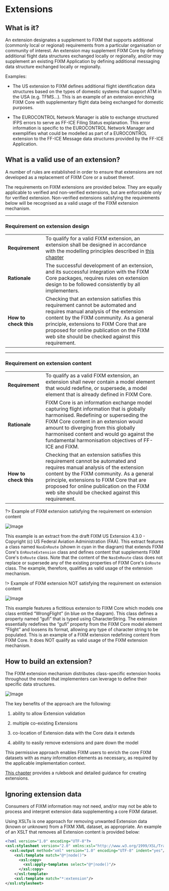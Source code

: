 # Extensions

## What is it?

An extension designates a supplement to FIXM that supports additional
(commonly local or regional) requirements from a particular organisation
or community of interest. An extension may supplement FIXM Core by
defining additional flight data structures exchanged locally or
regionally, and/or may supplement an existing FIXM Application by
defining additional messaging data structure exchanged locally or
regionally.

Examples:

- The US extension to FIXM defines additional flight identification data structures based on the types of domestic systems that support ATM in the USA (e.g. TFMS...). This is an example of an extension enriching FIXM Core with supplementary flight data being exchanged for domestic purposes.

- The EUROCONTROL Network Manager is able to exchange structured IFPS errors to serve as FF-ICE Filing Status explanation. This error information is specific to the EUROCONTROL Network Manager and exemplifies what could be modelled as part of a EUROCONTROL extension to the FF-ICE Message data structures provided by the FF-ICE Application.

## What is a valid use of an extension?

A number of rules are established in order to ensure that extensions are
not developed as a replacement of FIXM Core or a subset thereof.

The requirements on FIXM extensions are provided below. They are equally
applicable to verified and non-verified extensions, but are enforceable
only for verified extension. Non-verified extensions satisfying the
requirements below will be recognised as a valid usage of the FIXM
extension mechanism.

-----

### Requirement on extension design

| | | |
|-|-|-|
| **Requirement**       | To qualify for a valid FIXM extension, an extension shall be designed in accordance with the modelling principles described in [this chapter](how-to-create-fixm-extension/initial-download-and-setup.md)|
| **Rationale**         | The successful development of an extension, and its successful integration with the FIXM Core packages, requires rules on extension design to be followed consistently by all implementers.|
| **How to check this** | Checking that an extension satisfies this requirement cannot be automated and requires manual analysis of the extension content by the FIXM community. As a general principle, extensions to FIXM Core that are proposed for online publication on the FIXM web site should be checked against this requirement. |


-----

### Requirement on extension content

| | | |
|-|-|-|
| **Requirement**       | To qualify as a valid FIXM extension, an extension shall never contain a model element that would redefine, or supersede, a model element that is already defined in FIXM Core.|
| **Rationale**         | FIXM Core is an information exchange model capturing flight information that is globally harmonised. Redefining or superseding the FIXM Core content in an extension would amount to diverging from this globally harmonised content and would go against the fundamental harmonisation objectives of FF-ICE and FIXM. |
| **How to check this** | Checking that an extension satisfies this requirement cannot be automated and requires manual analysis of the extension content by the FIXM community. As a general principle, extensions to FIXM Core that are proposed for online publication on the FIXM web site should be checked against this requirement.       |

?> Example of FIXM extension satisfying the requirement on extension
content

![Image](.//media/fixm-US-extension.png "Example of FIXM extension satisfying the requirement on extension content")

This example is an extract from the draft FIXM US Extension 4.3.0 - Copyright (c) US Federal Aviation Administration (FAA). This extract features a class named `NasEnRoute` (shown in cyan in the diagram) that extends FIXM Core's `EnRouteExtension` class and defines content that supplements FIXM Core's `EnRoute` class. Note that the content of the `NasEnRoute` class does not replace or supersede any of the existing properties of FIXM Core's `EnRoute` class. The example, therefore, qualifies as valid usage of the extension mechanism.  

!> Example of FIXM extension NOT satisfying the requirement on extension
content

![Image](.//media/general-guidance-extensions-02.png "Example of FIXM extension NOT satisfying the requirement on extension content")

This example features a fictitious extension to FIXM Core which models
one class entitled “WrongFlight” (in blue on the diagram). This class
defines a property named “gufi” that is typed using CharacterString. The
extension essentially redefines the “gufi” property from the FIXM Core
model element “Flight” and loosens its format, allowing any type of
character string to be populated. This is an example of a FIXM extension
redefining content from FIXM Core. It does NOT qualify as valid usage of
the FIXM extension mechanism.

## How to build an extension?

The FIXM extension mechanism distributes class-specific extension hooks
throughout the model that implementers can leverage to define their
specific data structures.

![Image](.//media/general-guidance-extensions-03.png)

The key benefits of the approach are the following:

1. ability to allow Extension validation

2. multiple co-existing Extensions

3. co-location of Extension data with the Core data it extends

4. ability to easily remove extensions and pare down the model

This permissive approach enables FIXM users to enrich the core FIXM
datasets with as many information elements as necessary, as required by
the applicable implementation context.

[This chapter](how-to-create-fixm-extension/initial-download-and-setup.md) provides a rulebook and detailed guidance for creating
extensions.

## Ignoring extension data

Consumers of FIXM information may not need, and/or may not be able to
process and interpret extension data supplementing a core FIXM dataset.

Using XSLTs is one approach for removing unwanted Extension data (known
or unknown) from a FIXM XML dataset, as appropriate. An example of an
XSLT that removes all Extension content is provided below:

```xml
<?xml version="1.0" encoding="UTF-8"?>
<xsl:stylesheet version="2.0" xmlns:xsl="http://www.w3.org/1999/XSL/Transform">
  <xsl:output method="xml" version="1.0" encoding="UTF-8" indent="yes"/>
    <xsl:template match="@*|node()">
      <xsl:copy>
        <xsl:apply-templates select="@*|node()"/>
      </xsl:copy>
    </xsl:template>
    <xsl:template match="*:extension"/>
</xsl:stylesheet>
```
